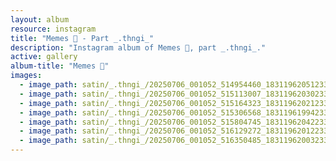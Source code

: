 ```yaml
---
layout: album
resource: instagram
title: "Memes 👺 - Part _.thngi_"
description: "Instagram album of Memes 👺, part _.thngi_."
active: gallery
album-title: "Memes 👺"
images:
  - image_path: satin/_.thngi_/20250706_001052_514954460_18311962051233157_5296631046346408836_n.jpg
  - image_path: satin/_.thngi_/20250706_001052_515113007_18311962030233157_9163180788154617677_n.jpg
  - image_path: satin/_.thngi_/20250706_001052_515164323_18311962021233157_7655917374506408079_n.jpg
  - image_path: satin/_.thngi_/20250706_001052_515306568_18311961994233157_7415912801135387616_n.jpg
  - image_path: satin/_.thngi_/20250706_001052_515804745_18311962042233157_7245984620155753061_n.jpg
  - image_path: satin/_.thngi_/20250706_001052_516129272_18311962012233157_7880263484154474460_n.jpg
  - image_path: satin/_.thngi_/20250706_001052_516350485_18311962003233157_9063253600416595260_n.jpg
---
```


